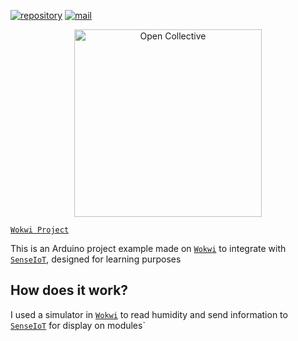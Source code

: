 [![repository](https://img.shields.io/badge/repository-gray)](https://github.com/DesktopPrivate/jetsadawijit-university-bangkok-2023-3yr-sm2-cs423-workshop-4) [![mail](https://img.shields.io/badge/mail-blue)](mailto:desktopprivate@groups.outlook.com)
<div align="center">
  <a href="https://opencollective.com/desktopprivate" target="_blank" rel="noopener noreferrer">
    <img width="300" src="https://opencollective.com/public/images/opencollectivelogo.svg" alt="Open Collective">
  </a>
</div>

[`Wokwi Project`](https://wokwi.com/projects/390598738441084929)

This is an Arduino project example made on [`Wokwi`](https://wokwi.com) to integrate with [`SenseIoT`](sensesiot.net), designed for learning purposes

## How does it work?

I used a simulator in [`Wokwi`](https://wokwi.com) to read humidity and send information to [`SenseIoT`](sensesiot.net) for display on modules`

